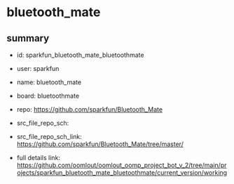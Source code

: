 # bluetooth_mate
 
## summary 
* id: sparkfun_bluetooth_mate_bluetoothmate
* user: sparkfun
* name: bluetooth_mate
* board: bluetoothmate
* repo: https://github.com/sparkfun/Bluetooth_Mate



* src_file_repo_sch: 
* src_file_repo_sch_link: https://github.com/sparkfun/Bluetooth_Mate/tree/master/
* full details link: https://github.com/oomlout/oomlout_oomp_project_bot_v_2/tree/main/projects/sparkfun_bluetooth_mate_bluetoothmate/current_version/working  







